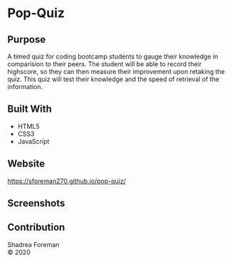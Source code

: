 # Pop-Quiz

## Purpose
A timed quiz for coding bootcamp students to gauge their knowledge in comparision to their peers.  The student will be able to 
record their highscore, so they can then measure their improvement upon retaking the quiz.  This quiz will test their knowledge and the speed of retrieval of the information.


## Built With
* HTML5
* CSS3
* JavaScript



## Website
https://sforeman270.github.io/pop-quiz/



## Screenshots
  
  
  
## Contribution
Shadrea Foreman<br>
© 2020




